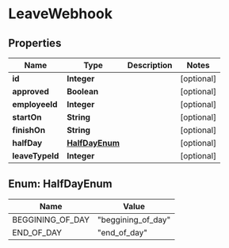 

# LeaveWebhook


## Properties

| Name | Type | Description | Notes |
|------------ | ------------- | ------------- | -------------|
|**id** | **Integer** |  |  [optional] |
|**approved** | **Boolean** |  |  [optional] |
|**employeeId** | **Integer** |  |  [optional] |
|**startOn** | **String** |  |  [optional] |
|**finishOn** | **String** |  |  [optional] |
|**halfDay** | [**HalfDayEnum**](#HalfDayEnum) |  |  [optional] |
|**leaveTypeId** | **Integer** |  |  [optional] |



## Enum: HalfDayEnum

| Name | Value |
|---- | -----|
| BEGGINING_OF_DAY | &quot;beggining_of_day&quot; |
| END_OF_DAY | &quot;end_of_day&quot; |



